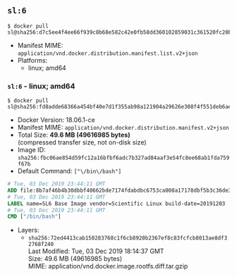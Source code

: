 ## `sl:6`

```console
$ docker pull sl@sha256:d7c5ee4f4ee66f939c8b68e582c42e0fb58dd360102859031c361520fc20b868
```

-	Manifest MIME: `application/vnd.docker.distribution.manifest.list.v2+json`
-	Platforms:
	-	linux; amd64

### `sl:6` - linux; amd64

```console
$ docker pull sl@sha256:fd8adde68366a454bf40e7d1f355ab98a121904a29626e308f4f551deb6ae8ce
```

-	Docker Version: 18.06.1-ce
-	Manifest MIME: `application/vnd.docker.distribution.manifest.v2+json`
-	Total Size: **49.6 MB (49616985 bytes)**  
	(compressed transfer size, not on-disk size)
-	Image ID: `sha256:fbc06ae854d59fc12a16bfbf6adc7b327ad84aaf3e54fc8ee68ab1fda759f67b`
-	Default Command: `["\/bin\/bash"]`

```dockerfile
# Tue, 03 Dec 2019 23:44:11 GMT
ADD file:8b7af46b4b30dbbf40662bde7174fdabdbc6753ca008a17178dbf5b3c36de39e in / 
# Tue, 03 Dec 2019 23:44:11 GMT
LABEL name=SL6 Base Image vendor=Scientific Linux build-date=20191203
# Tue, 03 Dec 2019 23:44:11 GMT
CMD ["/bin/bash"]
```

-	Layers:
	-	`sha256:72ed4413cab150283768c1f6cb8920b2367ef8c83fcfcb8013ae8df32768f240`  
		Last Modified: Tue, 03 Dec 2019 18:14:37 GMT  
		Size: 49.6 MB (49616985 bytes)  
		MIME: application/vnd.docker.image.rootfs.diff.tar.gzip
